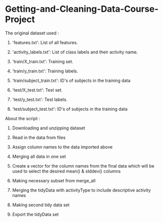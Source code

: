 # Getting-and-Cleaning-Data-Course-Project

The original dataset used :

1. 'features.txt': List of all features.

2. 'activity_labels.txt': List of class labels and their activity name.

3. 'train/X_train.txt': Training set.

4. 'train/y_train.txt': Training labels.

5. 'train/subject_train.txt': ID's of subjects in the training data

6. 'test/X_test.txt': Test set.

7. 'test/y_test.txt': Test labels.

8. 'test/subject_test.txt': ID's of subjects in the training data

About the script :

1. Downloading and unzipping dataset

2. Read in the data from files

3. Assign column names to the data imported above

4. Merging all data in one set

5. Create a vector for the column names from the final data which will be used to select the desired mean() & stddev() columns

6. Making necessary subset from merge_all

7. Merging the tidyData with activityType to include descriptive activity names

8. Making second tidy data set

9. Export the tidyData set 






